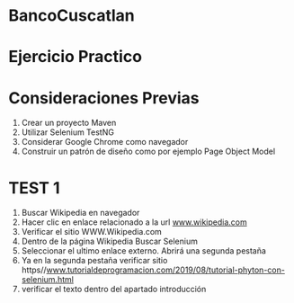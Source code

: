 # BancoCuscatlan


# Ejercicio Practico

# Consideraciones Previas
1. Crear un proyecto Maven
2. Utilizar Selenium TestNG
3. Considerar Google Chrome como navegador
4. Construir un patrón de diseño como por ejemplo Page Object Model
      

# TEST 1

1. Buscar Wikipedia en navegador
2. Hacer clic en enlace relacionado a la url www.wikipedia.com
3. Verificar el sitio WWW.Wikipedia.com
4. Dentro de la página Wikipedia Buscar Selenium
5. Seleccionar el ultimo enlace externo. Abrirá una segunda pestaña
6. Ya en la segunda pestaña verificar sitio
      https//www.tutorialdeprogramacion.com/2019/08/tutorial-phyton-con-selenium.html
7. verificar el texto dentro del apartado introducción
